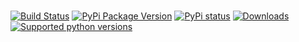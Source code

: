 # <package name>

[![Build Status](https://travis-ci.com/author/package_name.svg?branch=master)](https://travis-ci.com/author/package_name)
[![PyPi Package Version](https://img.shields.io/pypi/v/package_name.svg?style=flat-square)](https://pypi.python.org/pypi/package_name)
[![PyPi status](https://img.shields.io/pypi/status/package_name.svg?style=flat-square)](https://pypi.python.org/pypi/package_name)
[![Downloads](https://pepy.tech/badge/package_name)](https://pepy.tech/project/package_name)
[![Supported python versions](https://img.shields.io/pypi/pyversions/package_name.svg?style=flat-square)](https://pypi.python.org/pypi/package_name)
